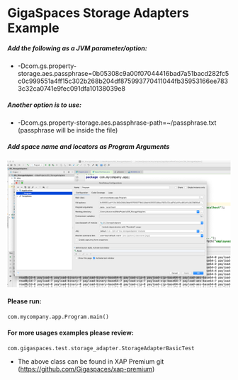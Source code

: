 # GigaSpaces Storage Adapters Example

##### Add the following as a JVM parameter/option:
*   -Dcom.gs.property-storage.aes.passphrase=0b05308c9a00f07044416bad7a51bacd282fc5c0c999551a4ff15c302b268b204df875993770411044fb35953166ee7833c32ca0741e9fec091dfa10138039e8

##### Another option is to use:
*   -Dcom.gs.property-storage.aes.passphrase-path=~/passphrase.txt (passphrase will be inside the file)

##### Add space name and locators as Program Arguments

![Screenshot](./Pictures/Picture1.png)

#### Please run:
    com.mycompany.app.Program.main()
    
#### For more usages examples please review:
    com.gigaspaces.test.storage_adapter.StorageAdapterBasicTest
    
*   The above class can be found in XAP Premium git (https://github.com/Gigaspaces/xap-premium)
    
    



